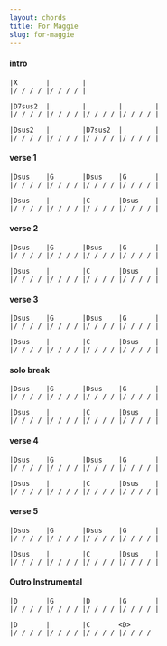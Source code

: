 ```yaml
---
layout: chords
title: For Maggie
slug: for-maggie
---
```


#### intro ####

    |X       |        |
    |/ / / / |/ / / / |

    |D7sus2  |        |        |        |
    |/ / / / |/ / / / |/ / / / |/ / / / |

    |Dsus2   |        |D7sus2  |        |
    |/ / / / |/ / / / |/ / / / |/ / / / |

#### verse 1 ####

    |Dsus    |G       |Dsus    |G       |
    |/ / / / |/ / / / |/ / / / |/ / / / |

    |Dsus    |        |C       |Dsus    |
    |/ / / / |/ / / / |/ / / / |/ / / / |

#### verse 2 ####

    |Dsus    |G       |Dsus    |G       |
    |/ / / / |/ / / / |/ / / / |/ / / / |

    |Dsus    |        |C       |Dsus    |
    |/ / / / |/ / / / |/ / / / |/ / / / |

#### verse 3 ####

    |Dsus    |G       |Dsus    |G       |
    |/ / / / |/ / / / |/ / / / |/ / / / |

    |Dsus    |        |C       |Dsus    |
    |/ / / / |/ / / / |/ / / / |/ / / / |

#### solo break ####

    |Dsus    |G       |Dsus    |G       |
    |/ / / / |/ / / / |/ / / / |/ / / / |

    |Dsus    |        |C       |Dsus    |
    |/ / / / |/ / / / |/ / / / |/ / / / |

#### verse 4 ####

    |Dsus    |G       |Dsus    |G       |
    |/ / / / |/ / / / |/ / / / |/ / / / |

    |Dsus    |        |C       |Dsus    |
    |/ / / / |/ / / / |/ / / / |/ / / / |

#### verse 5 ####

    |Dsus    |G       |Dsus    |G       |
    |/ / / / |/ / / / |/ / / / |/ / / / |

    |Dsus    |        |C       |Dsus    |
    |/ / / / |/ / / / |/ / / / |/ / / / |

#### Outro Instrumental ####

    |D       |G       |D       |G       |
    |/ / / / |/ / / / |/ / / / |/ / / / |

    |D       |        |C       <D>    
    |/ / / / |/ / / / |/ / / / |/ / / / 